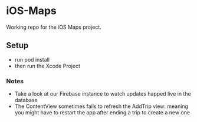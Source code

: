 # iOS-Maps
Working repo for the iOS Maps project. 


## Setup

* run pod install 
* then run the Xcode Project

### Notes 

* Take a look at our Firebase instance to watch updates happed live in the database 
* The ContentView sometimes fails to refresh the AddTrip view: meaning you might have to restart the app after ending a trip to create a new one

